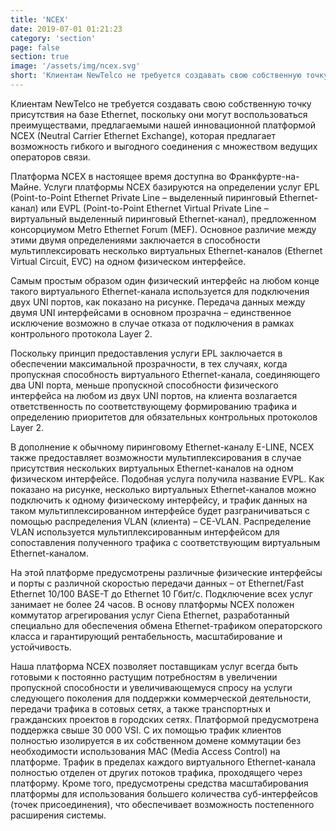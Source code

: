 ```yaml
---
title: 'NCEX'
date: 2019-07-01 01:21:23
category: 'section'
page: false
section: true
image: '/assets/img/ncex.svg'
short: 'Клиентам NewTelco не требуется создавать свою собственную точку присутствия на базе Ethernet, поскольку они могут воспользоваться преимуществами, предлагаемыми нашей инновационной платформой NCEX Neutral Carrier Ethernet Exchange)(, которая предлагает возможность гибкого и выгодного соединения с множеством ведущих операторов связи.'
---
```


Клиентам NewTelco не требуется создавать свою собственную точку присутствия на базе Ethernet, поскольку они могут воспользоваться преимуществами, предлагаемыми нашей инновационной платформой NCEX (Neutral Carrier Ethernet Exchange), которая предлагает возможность гибкого и выгодного соединения с множеством ведущих операторов связи.

Платформа NCEX в настоящее время доступна во Франкфурте-на-Майне. Услуги платформы NCEX базируются на определении услуг EPL (Point-to-Point Ethernet Private Line – выделенный пиринговый Ethernet-канал) или EVPL (Point-to-Point Ethernet Virtual Private Line – виртуальный выделенный пиринговый Ethernet-канал), предложенном консорциумом Metro Ethernet Forum (MEF). Основное различие между этими двумя определениями заключается в способности мультиплексировать несколько виртуальных Ethernet-каналов (Ethernet Virtual Circuit, EVC) на одном физическом интерфейсе.

Самым простым образом один физический интерфейс на любом конце такого виртуального Ethernet-канала используется для подключения двух UNI портов, как показано на рисунке. Передача данных между двумя UNI интерфейсами в основном прозрачна – единственное исключение возможно в случае отказа от подключения в рамках контрольного протокола Layer 2.

Поскольку принцип предоставления услуги EPL заключается в обеспечении максимальной прозрачности, в тех случаях, когда пропускная способность виртуального Ethernet-канала, соединяющего два UNI порта, меньше пропускной способности физического интерфейса на любом из двух UNI портов, на клиента возлагается ответственность по соответствующему формированию трафика и определению приоритетов для обязательных контрольных протоколов Layer 2.

В дополнение к обычному пиринговому Ethernet-каналу E-LINE, NCEX также предоставляет возможности мультиплексирования в случае присутствия нескольких виртуальных Ethernet-каналов на одном физическом интерфейсе. Подобная услуга получила название EVPL. Как показано на рисунке, несколько виртуальных Ethernet-каналов можно подключить к одному физическому интерфейсу, и трафик данных на таком мультиплексированном интерфейсе будет разграничиваться с помощью распределения VLAN (клиента) – CE-VLAN. Распределение VLAN используется мультиплексированным интерфейсом для сопоставления полученного трафика с соответствующим виртуальным Ethernet-каналом.

На этой платформе предусмотрены различные физические интерфейсы и порты с различной скоростью передачи данных – от Ethernet/Fast Ethernet 10/100 BASE-T до Ethernet 10 Гбит/с. Подключение всех услуг занимает не более 24 часов. В основу платформы NCEX положен коммутатор агрегирования услуг Ciena Ethernet, разработанный специально для обеспечения обмена Ethernet-трафиком операторского класса и гарантирующий рентабельность, масштабирование и устойчивость.

Наша платформа NCEX позволяет поставщикам услуг всегда быть готовыми к постоянно растущим потребностям в увеличении пропускной способности и увеличивающемуся спросу на услуги следующего поколения для поддержки коммерческой деятельности, передачи трафика в сотовых сетях, а также транспортных и гражданских проектов в городских сетях. Платформой предусмотрена поддержка свыше 30 000 VSI. С их помощью трафик клиентов полностью изолируется в их собственном домене коммутации без необходимости использования MAC (Media Access Control) на платформе. Трафик в пределах каждого виртуального Ethernet-канала полностью отделен от других потоков трафика, проходящего через платформу. Кроме того, предусмотрены средства масштабирования платформы для использования большего количества суб-интерфейсов (точек присоединения), что обеспечивает возможность постепенного расширения системы.
